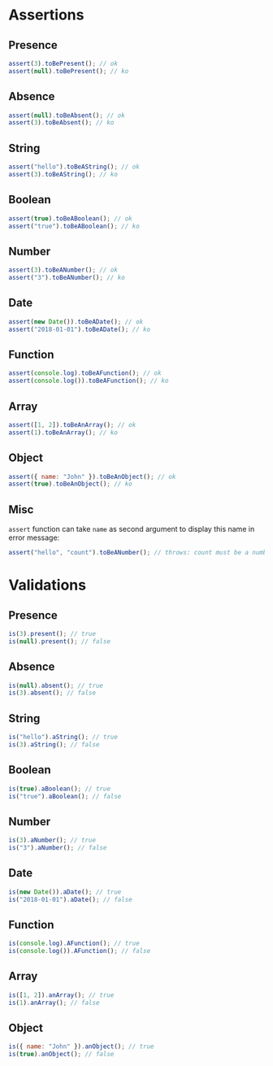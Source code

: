 # Assertions

## Presence

```javascript
assert(3).toBePresent(); // ok
assert(null).toBePresent(); // ko
```

## Absence

```javascript
assert(null).toBeAbsent(); // ok
assert(3).toBeAbsent(); // ko
```

## String

```javascript
assert("hello").toBeAString(); // ok
assert(3).toBeAString(); // ko
```

## Boolean

```javascript
assert(true).toBeABoolean(); // ok
assert("true").toBeABoolean(); // ko
```

## Number

```javascript
assert(3).toBeANumber(); // ok
assert("3").toBeANumber(); // ko
```

## Date

```javascript
assert(new Date()).toBeADate(); // ok
assert("2018-01-01").toBeADate(); // ko
```

## Function

```javascript
assert(console.log).toBeAFunction(); // ok
assert(console.log()).toBeAFunction(); // ko
```

## Array

```javascript
assert([1, 2]).toBeAnArray(); // ok
assert(1).toBeAnArray(); // ko
```

## Object

```javascript
assert({ name: "John" }).toBeAnObject(); // ok
assert(true).toBeAnObject(); // ko
```

## Misc

`assert` function can take `name` as second argument to display this name in error message:

```javascript
assert("hello", "count").toBeANumber(); // throws: count must be a number
```

# Validations

## Presence

```javascript
is(3).present(); // true
is(null).present(); // false
```

## Absence

```javascript
is(null).absent(); // true
is(3).absent(); // false
```

## String

```javascript
is("hello").aString(); // true
is(3).aString(); // false
```

## Boolean

```javascript
is(true).aBoolean(); // true
is("true").aBoolean(); // false
```

## Number

```javascript
is(3).aNumber(); // true
is("3").aNumber(); // false
```

## Date

```javascript
is(new Date()).aDate(); // true
is("2018-01-01").aDate(); // false
```

## Function

```javascript
is(console.log).AFunction(); // true
is(console.log()).AFunction(); // false
```

## Array

```javascript
is([1, 2]).anArray(); // true
is(1).anArray(); // false
```

## Object

```javascript
is({ name: "John" }).anObject(); // true
is(true).anObject(); // false
```
